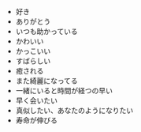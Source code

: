 - 好き
- ありがとう
- いつも助かっている
- かわいい
- かっこいい
- すばらしい
- 癒される
- また綺麗になってる
- 一緒にいると時間が経つの早い
- 早く会いたい
- 真似したい、あなたのようになりたい
- 寿命が伸びる
